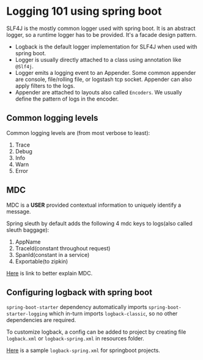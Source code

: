 # Logging 101 using spring boot  

SLF4J is the mostly common logger used with spring boot. It is an abstract logger, so a runtime logger has to be provided. It's a facade design pattern.  
 
* Logback is the default logger implementation for SLF4J when used with spring boot.  
* Logger is usually directly attached to a class using annotation like `@Slf4j`.  
* Logger emits a logging event to an Appender. Some common appender are console, file/rolling file, or logstash tcp socket. Appender can also apply filters to the logs.  
* Appender are attached to layouts also called `Encoders`. We usually define the pattern of logs in the encoder.  

## Common logging levels  
Common logging levels are (from most verbose to least):  
1. Trace
2. Debug
3. Info
4. Warn
5. Error

## MDC  
MDC is a **USER** provided contextual information to uniquely identify a message.  

Spring sleuth by default adds the following 4 mdc keys to logs(also called sleuth baggage):  
1. AppName  
2. TraceId(constant throughout request)  
3. SpanId(constant in a service)  
4. Exportable(to zipkin)  
  
[Here](http://logback.qos.ch/manual/mdc.html) is link to better explain MDC.  

## Configuring logback with spring boot  
`spring-boot-starter` dependency automatically imports `spring-boot-starter-logging` which in-turn imports `logback-classic`, so no other dependencies are required.  

To customize logback, a config can be added to project by creating file `logback.xml` or `logback-spring.xml` in resources folder.  

[Here](https://gist.github.com/kanwarpannu/3d91cb4768d1922e2b9a52766b64b869) is a sample `logback-spring.xml` for springboot projects.  